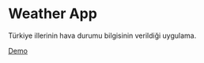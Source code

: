 # Weather App
Türkiye illerinin hava durumu bilgisinin verildiği uygulama.

[Demo](http://www.kenanyildiz.net/works/weatherapp/app/)
